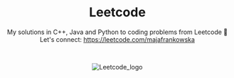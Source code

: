 
<div align = "center">
  
# Leetcode
My solutions in C++, Java and Python to coding problems from Leetcode 🌱 
Let's connect: https://leetcode.com/majafrankowska

<br>

![Leetcode_logo](https://github.com/majafrankowska/Leetcode/assets/86436235/90a3cff7-816e-4f5f-ba5a-9c4e696d47f8)

</div>
